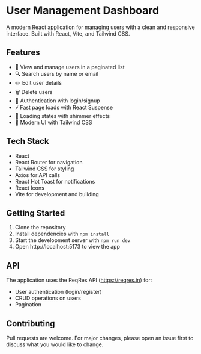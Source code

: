 # User Management Dashboard

A modern React application for managing users with a clean and responsive interface. Built with React, Vite, and Tailwind CSS.

## Features

- 👥 View and manage users in a paginated list
- 🔍 Search users by name or email
- ✏️ Edit user details
- 🗑️ Delete users
- 🔐 Authentication with login/signup
- ⚡ Fast page loads with React Suspense
- 💫 Loading states with shimmer effects
- 🎨 Modern UI with Tailwind CSS

## Tech Stack

- React
- React Router for navigation
- Tailwind CSS for styling
- Axios for API calls
- React Hot Toast for notifications
- React Icons
- Vite for development and building

## Getting Started

1. Clone the repository
2. Install dependencies with `npm install`
3. Start the development server with `npm run dev`
4. Open http://localhost:5173 to view the app

## API

The application uses the ReqRes API (https://reqres.in) for:

- User authentication (login/register)
- CRUD operations on users
- Pagination

## Contributing

Pull requests are welcome. For major changes, please open an issue first to discuss what you would like to change.
